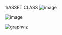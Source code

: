 1/ASSET CLASS
![image](https://github.com/user-attachments/assets/2b0b20e2-b570-4d22-83d9-4cd6b1e02f61)

![image](https://github.com/user-attachments/assets/06284de6-2d1e-4c57-b533-3e292210d0d4)


![graphviz](https://github.com/user-attachments/assets/c7cde25a-0317-4ea7-84bd-7d4e8f35b87a)
